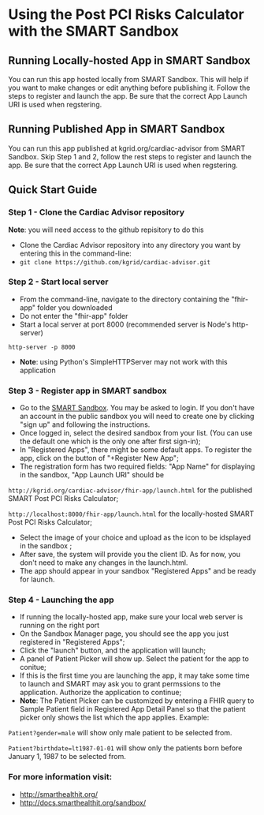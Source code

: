 # Using the Post PCI Risks Calculator with the SMART Sandbox

## Running Locally-hosted App in SMART Sandbox

You can run this app hosted locally from SMART Sandbox. This will help if you want to make changes or edit anything before publishing it. Follow the steps to register and launch the app. Be sure that the correct App Launch URI is used when regstering.

## Running Published App in SMART Sandbox

You can run this app published at kgrid.org/cardiac-advisor from SMART Sandbox. Skip Step 1 and 2, follow the rest steps to register and launch the app. Be sure that the correct App Launch URI is used when regstering.

## Quick Start Guide

### Step 1 - Clone the Cardiac Advisor repository
__Note__: you will need access to the github repisitory to do this
   * Clone the Cardiac Advisor repository into any directory you want by entering this in the command-line:
   * `git clone https://github.com/kgrid/cardiac-advisor.git`

### Step 2 - Start local server
   * From the command-line, navigate to the directory containing the "fhir-app" folder you downloaded
   * Do not enter the "fhir-app" folder
   * Start a local server at port 8000 (recommended server is Node's http-server)

   `http-server -p 8000`

   * __Note__: using Python's SimpleHTTPServer may not work with this application

### Step 3 - Register app in SMART sandbox
   * Go to the [SMART Sandbox](https://sandbox.smarthealthit.org). You may be asked to login. If you don't have an account in the public sandbox you will need to create one by clicking "sign up" and following the instructions.
   * Once logged in, select the desired sandbox from your list. (You can use the default one which is the only one after first sign-in);
   * In "Registered Apps", there might be some default apps. To register the app, click on the button of "+Register New App";
   * The registration form has two required fields: "App Name" for displaying in the sandbox, "App Launch URI" should be

   `http://kgrid.org/cardiac-advisor/fhir-app/launch.html` for the published SMART Post PCI Risks Calculator;

   `http://localhost:8000/fhir-app/launch.html` for the locally-hosted SMART Post PCI Risks Calculator;

   * Select the image of your choice and upload as the icon to be idsplayed in the sandbox ;
   * After save, the system will provide you the client ID. As for now, you don't need to make any changes in the launch.html.
   * The app should appear in your sandbox "Registered Apps" and be ready for launch.

### Step 4 - Launching the app
   * If running the locally-hosted app, make sure your local web server is running on the right port
   * On the Sandbox Manager page, you should see the app you just registered in "Registered Apps";
   * Click the "launch" button, and the application will launch;
   * A panel of Patient Picker will show up. Select the patient for the app to conitue;
   * If this is the first time you are launching the app, it may take some time to launch and SMART may ask you to grant permssions to the application. Authorize the application to continue;
   * __Note__: The Patient Picker can be customized by entering a FHIR query to Sample Patient field in Registered App Detail Panel so that the patient picker only shows the list which the app applies. Example:

   `Patient?gender=male` will show only male patient to be selected from.

   `Patient?birthdate=lt1987-01-01` will show only the patients born before January 1, 1987 to be selected from.



### For more information visit:

- http://smarthealthit.org/
- http://docs.smarthealthit.org/sandbox/
